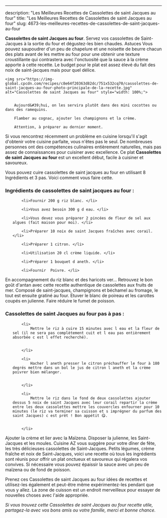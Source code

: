 ---
description: "Les Meilleures Recettes de Cassolettes de saint Jacques au four"
title: "Les Meilleures Recettes de Cassolettes de saint Jacques au four"
slug: 4673-les-meilleures-recettes-de-cassolettes-de-saint-jacques-au-four

<p>
	<strong>Cassolettes de saint Jacques au four</strong>. 
	Servez vos cassolettes de Saint-Jacques à la sortie du four et dégustez-les bien chaudes. Astuces Vous pouvez saupoudrer d&#39;un peu de chapelure et une noisette de beurre chacun des plats avant de les mettre au four pour une obtenir une texture croustillante qui contrastera avec l&#39;onctuosité que la sauce à la crème apporte à cette recette. Le budget pour le plat est assez élevé du fait des noix de saint-jacques mais pour quel délice.
</p>
<p>
	
	<img src="https://img-global.cpcdn.com/recipes/c8e64f20363d82dc/751x532cq70/cassolettes-de-saint-jacques-au-four-photo-principale-de-la-recette.jpg" alt="Cassolettes de saint Jacques au four" style="width: 100%;">
	
	
		Aujourd&#39;hui, on les servira plutôt dans des mini cocottes ou dans des ramequins.
	
		Flamber au cognac, ajouter les champignons et la crème.
	
		Attention, à préparer au dernier moment.
	
</p>

Si vous rencontrez récemment un problème en cuisine lorsqu'il s'agit d'obtenir votre cuisine parfaite, vous n'êtes pas le seul. De nombreuses personnes ont des compétences culinaires entièrement naturelles, mais pas assez de connaissances pour cuisiner avec excellence. Ce plat <strong> Cassolettes de saint Jacques au four </strong> est un excellent début, facile à cuisiner et savoureux.

<!--inarticleads1-->

Vous pouvez cuire cassolettes de saint jacques au four en utilisant 8 Ingrédients et 3 pas. Voici comment vous faire cette.

<h3>Ingrédients de cassolettes de saint jacques au four :</h3>

<ol>
	
		<li>Fournir 200 g riz blanc. </li>
	
		<li>Vous avez besoin 300 g d eau. </li>
	
		<li>Vous devez vous préparer 2 pincées de fleur de sel aux algues (fait maison pour moi). </li>
	
		<li>Préparer 10 noix de saint Jacques fraîches avec corail. </li>
	
		<li>Préparer 1 citron. </li>
	
		<li>Utilisation 20 cl crème liquide. </li>
	
		<li>Préparer 1 bouquet d aneth. </li>
	
		<li>Fournir  Poivre. </li>
	
</ol>

En accompagnement du riz blanc et des haricots ver… Retrouvez le bon goût d&#39;antan avec cette recette authentique de cassolettes aux fruits de mer. Composé de saint-jacques, champignons et béchamel au fromage, le tout est ensuite gratiné au four. Etuver le blanc de poireau et les carottes coupés en julienne. Faire réduire le fumet de poisson. 

<!--inarticleads2-->

<h3>Cassolettes de saint Jacques au four pas à pas :</h3>

<ol>
	
		<li>
			Mettre le riz à cuire 15 minutes avec l eau et la fleur de sel (il ne sera pas complètement cuit et l eau pas entièrement absorbée c est l effet recherché).
			
			
		</li>
	
		<li>
			Hacher l aneth presser le citron préchauffer le four à 180 degrés mettre dans un bol le jus de citron l aneth et la crème poivrer bien mélanger.
			
			
		</li>
	
		<li>
			Mettre le riz dans le fond de deux cassolettes ajouter dessus 5 noix de saint Jacques avec leur corail repartir la crème entre les deux cassolettes mettre les couvercles enfourner pour 10 minutes (le riz va terminer sa cuisson et s imprégner du parfum des saint Jacques) c est prêt ! Bon appétit 😋.
			
			
		</li>
	
</ol>

Ajouter la crème et lier avec la Maïzena. Disposer la julienne, les Saint-Jacques et les moules. Cuisine AZ vous suggère pour votre dîner de fête, les très délicieuses cassolettes de Saint-Jacques. Petits légumes, crème fraîche et noix de Saint-Jacques, voici une recette où tous les ingrédients sont réunis pour offrir un plat onctueux et savoureux qui régalera vos convives. Si nécessaire vous pouvez épaissir la sauce avec un peu de maïzena ou de fond de poisson. 

<!--inarticleads1-->

<p>
Prenez ces Cassolettes de saint Jacques au four idées de recettes et utilisez-les également et peut-être même expérimentez-les pendant que vous y allez. La zone de cuisson est un endroit merveilleux pour essayer de nouvelles choses avec l'aide appropriée.
</p>

<p>
<i>Si vous trouvez cette Cassolettes de saint Jacques au four recette utile, partagez-la avec vos bons amis ou votre famille, merci et bonne chance.</i>
</p>
